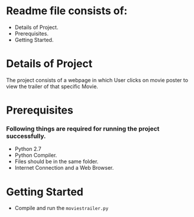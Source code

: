 # Readme file consists of:
- Details of Project.
- Prerequisites.
- Getting Started.

# Details of Project
The project consists of a webpage in which User clicks on movie poster to view the trailer of that specific Movie.

# Prerequisites
### Following things are required for running the project successfully.
- Python 2.7
- Python Compiler.
- Files should be in the same folder.
- Internet Connection and a Web Browser.


# Getting Started
- Compile and run the `moviestrailer.py`
